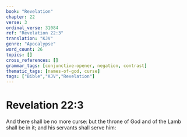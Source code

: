 ```yaml
---
book: "Revelation"
chapter: 22
verse: 3
ordinal_verse: 31084
ref: "Revelation 22:3"
translation: "KJV"
genre: "Apocalypse"
word_count: 26
topics: []
cross_references: []
grammar_tags: [conjunctive-opener, negation, contrast]
thematic_tags: [names-of-god, curse]
tags: ["Bible","KJV","Revelation"]
---
```


# Revelation 22:3

And there shall be no more curse: but the throne of God and of the Lamb shall be in it; and his servants shall serve him:
